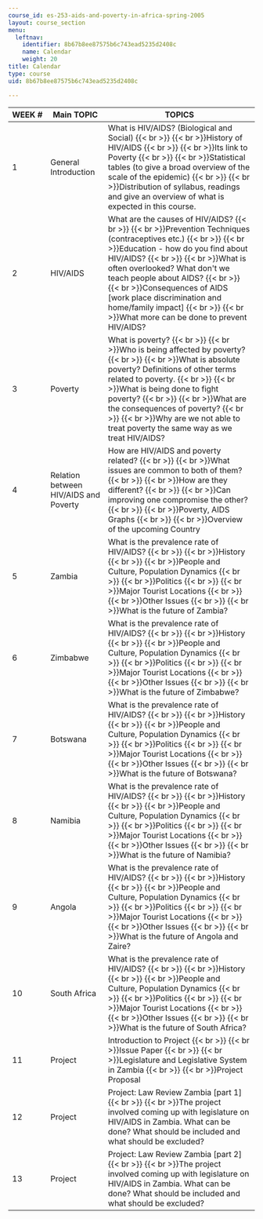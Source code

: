 ```yaml
---
course_id: es-253-aids-and-poverty-in-africa-spring-2005
layout: course_section
menu:
  leftnav:
    identifier: 8b67b8ee87575b6c743ead5235d2408c
    name: Calendar
    weight: 20
title: Calendar
type: course
uid: 8b67b8ee87575b6c743ead5235d2408c

---
```


| WEEK # | Main TOPIC | TOPICS |
| --- | --- | --- |
| 1 | General Introduction | What is HIV/AIDS? (Biological and Social)  {{< br >}}  {{< br >}}History of HIV/AIDS  {{< br >}}  {{< br >}}Its link to Poverty  {{< br >}}  {{< br >}}Statistical tables (to give a broad overview of the scale of the epidemic)  {{< br >}}  {{< br >}}Distribution of syllabus, readings and give an overview of what is expected in this course. |
| 2 | HIV/AIDS | What are the causes of HIV/AIDS?  {{< br >}}  {{< br >}}Prevention Techniques (contraceptives etc.)  {{< br >}}  {{< br >}}Education - how do you find about HIV/AIDS?  {{< br >}}  {{< br >}}What is often overlooked? What don't we teach people about AIDS?  {{< br >}}  {{< br >}}Consequences of AIDS \[work place discrimination and home/family impact\]  {{< br >}}  {{< br >}}What more can be done to prevent HIV/AIDS? |
| 3 | Poverty | What is poverty?  {{< br >}}  {{< br >}}Who is being affected by poverty?  {{< br >}}  {{< br >}}What is absolute poverty? Definitions of other terms related to poverty.  {{< br >}}  {{< br >}}What is being done to fight poverty?  {{< br >}}  {{< br >}}What are the consequences of poverty?  {{< br >}}  {{< br >}}Why are we not able to treat poverty the same way as we treat HIV/AIDS? |
| 4 | Relation between HIV/AIDS and Poverty | How are HIV/AIDS and poverty related?  {{< br >}}  {{< br >}}What issues are common to both of them?  {{< br >}}  {{< br >}}How are they different?  {{< br >}}  {{< br >}}Can improving one compromise the other?  {{< br >}}  {{< br >}}Poverty, AIDS Graphs  {{< br >}}  {{< br >}}Overview of the upcoming Country |
| 5 | Zambia | What is the prevalence rate of HIV/AIDS?  {{< br >}}  {{< br >}}History  {{< br >}}  {{< br >}}People and Culture, Population Dynamics  {{< br >}}  {{< br >}}Politics  {{< br >}}  {{< br >}}Major Tourist Locations  {{< br >}}  {{< br >}}Other Issues  {{< br >}}  {{< br >}}What is the future of Zambia? |
| 6 | Zimbabwe | What is the prevalence rate of HIV/AIDS?  {{< br >}}  {{< br >}}History  {{< br >}}  {{< br >}}People and Culture, Population Dynamics  {{< br >}}  {{< br >}}Politics  {{< br >}}  {{< br >}}Major Tourist Locations  {{< br >}}  {{< br >}}Other Issues  {{< br >}}  {{< br >}}What is the future of Zimbabwe? |
| 7 | Botswana | What is the prevalence rate of HIV/AIDS?  {{< br >}}  {{< br >}}History  {{< br >}}  {{< br >}}People and Culture, Population Dynamics  {{< br >}}  {{< br >}}Politics  {{< br >}}  {{< br >}}Major Tourist Locations  {{< br >}}  {{< br >}}Other Issues  {{< br >}}  {{< br >}}What is the future of Botswana? |
| 8 | Namibia | What is the prevalence rate of HIV/AIDS?  {{< br >}}  {{< br >}}History  {{< br >}}  {{< br >}}People and Culture, Population Dynamics  {{< br >}}  {{< br >}}Politics  {{< br >}}  {{< br >}}Major Tourist Locations  {{< br >}}  {{< br >}}Other Issues  {{< br >}}  {{< br >}}What is the future of Namibia? |
| 9 | Angola | What is the prevalence rate of HIV/AIDS?  {{< br >}}  {{< br >}}History  {{< br >}}  {{< br >}}People and Culture, Population Dynamics  {{< br >}}  {{< br >}}Politics  {{< br >}}  {{< br >}}Major Tourist Locations  {{< br >}}  {{< br >}}Other Issues  {{< br >}}  {{< br >}}What is the future of Angola and Zaire? |
| 10 | South Africa | What is the prevalence rate of HIV/AIDS?  {{< br >}}  {{< br >}}History  {{< br >}}  {{< br >}}People and Culture, Population Dynamics  {{< br >}}  {{< br >}}Politics  {{< br >}}  {{< br >}}Major Tourist Locations  {{< br >}}  {{< br >}}Other Issues  {{< br >}}  {{< br >}}What is the future of South Africa? |
| 11 | Project | Introduction to Project  {{< br >}}  {{< br >}}Issue Paper  {{< br >}}  {{< br >}}Legislature and Legislative System in Zambia  {{< br >}}  {{< br >}}Project Proposal |
| 12 | Project | Project: Law Review Zambia \[part 1\]  {{< br >}}  {{< br >}}The project involved coming up with legislature on HIV/AIDS in Zambia. What can be done? What should be included and what should be excluded? |
| 13 | Project | Project: Law Review Zambia \[part 2\]  {{< br >}}  {{< br >}}The project involved coming up with legislature on HIV/AIDS in Zambia. What can be done? What should be included and what should be excluded?